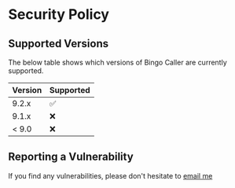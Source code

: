 # Security Policy

## Supported Versions

The below table shows which versions of Bingo Caller are currently supported.

| Version | Supported          |
| ------- | ------------------ |
| 9.2.x   | :white_check_mark: |
| 9.1.x   | :x:                |
| < 9.0   | :x:                |

## Reporting a Vulnerability

If you find any vulnerabilities, please don't hesitate to [email me](mailto:support@bingocaller.me)
